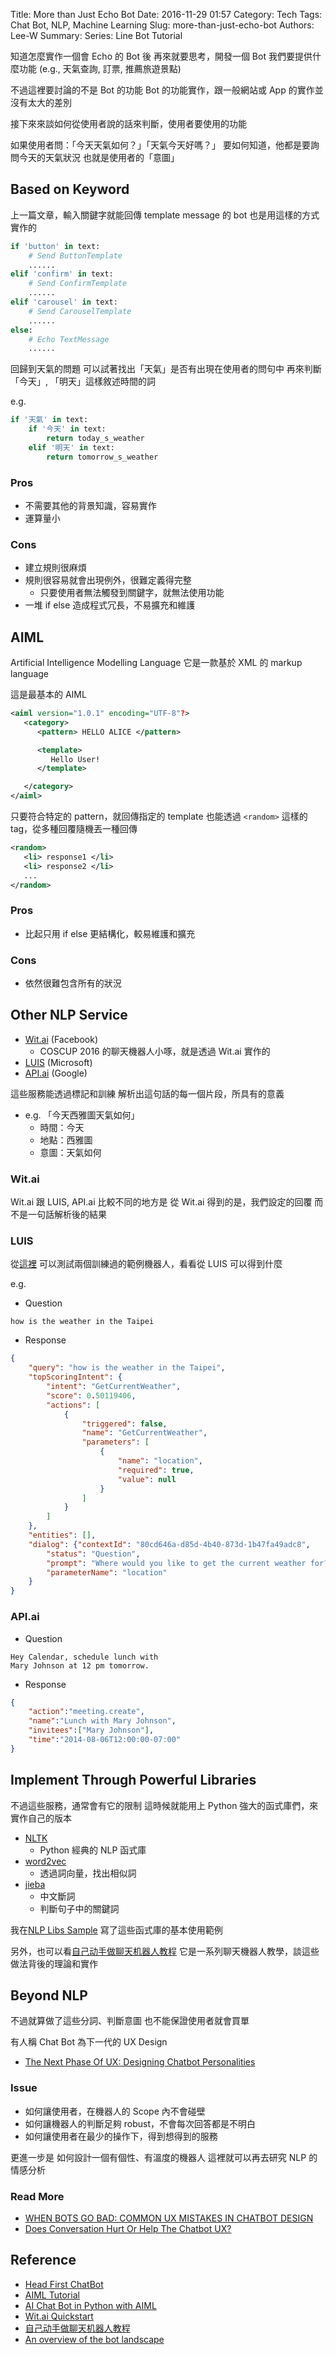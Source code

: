 Title: More than Just Echo Bot
Date: 2016-11-29 01:57
Category: Tech
Tags: Chat Bot, NLP, Machine Learning
Slug: more-than-just-echo-bot
Authors: Lee-W
Summary:
Series: Line Bot Tutorial

知道怎麼實作一個會 Echo 的 Bot 後
再來就要思考，開發一個 Bot 我們要提供什麼功能
(e.g., 天氣查詢, 訂票, 推薦旅遊景點)

不過這裡要討論的不是 Bot 的功能
Bot 的功能實作，跟一般網站或 App 的實作並沒有太大的差別

接下來來談如何從使用者說的話來判斷，使用者要使用的功能

<!--more-->

如果使用者問：「今天天氣如何？」「天氣今天好嗎？」
要如何知道，他都是要詢問今天的天氣狀況
也就是使用者的「意圖」

## Based on Keyword

上一篇文章，輸入關鍵字就能回傳 template message 的 bot 也是用這樣的方式實作的

```python
if 'button' in text:
    # Send ButtonTemplate
    ......
elif 'confirm' in text:
    # Send ConfirmTemplate
    ......
elif 'carousel' in text:
    # Send CarouselTemplate
    ......
else:
    # Echo TextMessage
    ......
```

回歸到天氣的問題
可以試著找出「天氣」是否有出現在使用者的問句中
再來判斷「今天」, 「明天」這樣敘述時間的詞

e.g.

```python
if '天氣' in text:
    if '今天' in text:
        return today_s_weather
    elif '明天' in text:
        return tomorrow_s_weather
```

### Pros

* 不需要其他的背景知識，容易實作
* 運算量小

### Cons

* 建立規則很麻煩
* 規則很容易就會出現例外，很難定義得完整
    * 只要使用者無法觸發到關鍵字，就無法使用功能
* 一堆 if else 造成程式冗長，不易擴充和維護

## AIML

Artificial Intelligence Modelling Language
它是一款基於 XML 的 markup language

這是最基本的 AIML

```xml
<aiml version="1.0.1" encoding="UTF-8"?>
   <category>
      <pattern> HELLO ALICE </pattern>

      <template>
         Hello User!
      </template>

   </category>
</aiml>
```

只要符合特定的 pattern，就回傳指定的 template
也能透過 `<random>` 這樣的 tag，從多種回覆隨機丟一種回傳

```xml
<random>
   <li> response1 </li>
   <li> response2 </li>
   ...
</random>
```

### Pros

* 比起只用 if else 更結構化，較易維護和擴充

### Cons

* 依然很難包含所有的狀況

## Other NLP Service

* [Wit.ai](https://wit.ai) (Facebook)
    * COSCUP 2016 的聊天機器人小啄，就是透過 Wit.ai 實作的
* [LUIS](https://www.luis.ai) (Microsoft)
* [API.ai](https://api.ai) (Google)

這些服務能透過標記和訓練
解析出這句話的每一個片段，所具有的意義

* e.g. 「今天西雅圖天氣如何」
    * 時間：今天
    * 地點：西雅圖
    * 意圖：天氣如何

### Wit.ai

Wit.ai 跟 LUIS, API.ai 比較不同的地方是
從 Wit.ai 得到的是，我們設定的回覆
而不是一句話解析後的結果

### LUIS

從[這裡](https://www.microsoft.com/cognitive-services/en-us/language-understanding-intelligent-service-luis) 可以測試兩個訓練過的範例機器人，看看從 LUIS 可以得到什麼

e.g.

* Question

```text
how is the weather in the Taipei
```

* Response

```json
{
    "query": "how is the weather in the Taipei",
    "topScoringIntent": {
        "intent": "GetCurrentWeather",
        "score": 0.50119406,
        "actions": [
            {
                "triggered": false,
                "name": "GetCurrentWeather",
                "parameters": [
                    {
                        "name": "location",
                        "required": true,
                        "value": null
                    }
                ]
            }
        ]
    },
    "entities": [],
    "dialog": {"contextId": "80cd646a-d85d-4b40-873d-1b47fa49adc8",
        "status": "Question",
        "prompt": "Where would you like to get the current weather for?",
        "parameterName": "location"
    }
}
```

### API.ai

* Question

```text
Hey Calendar, schedule lunch with
Mary Johnson at 12 pm tomorrow.
```

* Response

```json
{
    "action":"meeting.create",
    "name":"Lunch with Mary Johnson",
    "invitees":["Mary Johnson"],
    "time":"2014-08-06T12:00:00-07:00"
}
```

## Implement Through Powerful Libraries

不過這些服務，通常會有它的限制
這時候就能用上 Python 強大的函式庫們，來實作自己的版本

* [NLTK](http://www.nltk.org)
    * Python 經典的 NLP 函式庫
* [word2vec](https://radimrehurek.com/gensim/)
    * 透過詞向量，找出相似詞
* [jieba](https://github.com/fxsjy/jieba)
    * 中文斷詞
    * 判斷句子中的關鍵詞

我在[NLP Libs Sample](https://gist.github.com/Lee-W/72f3a59b015cd67b3a939bf8a12680ac) 寫了這些函式庫的基本使用範例

另外，也可以看[自己动手做聊天机器人教程](https://github.com/warmheartli/ChatBotCourse)
它是一系列聊天機器人教學，談這些做法背後的理論和實作

## Beyond NLP

不過就算做了這些分詞、判斷意圖
也不能保證使用者就會買單

有人稱 Chat Bot 為下一代的 UX Design

* [The Next Phase Of UX: Designing Chatbot Personalities](https://www.fastcodesign.com/3054934/the-next-phase-of-ux-designing-chatbot-personalities)

### Issue

* 如何讓使用者，在機器人的 Scope 內不會碰壁
* 如何讓機器人的判斷足夠 robust，不會每次回答都是不明白
* 如何讓使用者在最少的操作下，得到想得到的服務

更進一步是
如何設計一個有個性、有溫度的機器人
這裡就可以再去研究 NLP 的情感分析

### Read More

* [WHEN BOTS GO BAD: COMMON UX MISTAKES IN CHATBOT DESIGN](http://www.topbots.com/common-chatbot-ux-mistakes-in-bot-design/)
* [Does Conversation Hurt Or Help The Chatbot UX?](https://www.smashingmagazine.com/2016/11/does-conversation-hurt-or-help-the-chatbot-ux/)

## Reference

* [Head First ChatBot](https://hackmd.io/s/SyJUciYWg)
* [AIML Tutorial](https://www.tutorialspoint.com/aiml/index.htm)
* [AI Chat Bot in Python with AIML](http://www.devdungeon.com/content/ai-chat-bot-python-aiml)
* [Wit.ai Quickstart](https://wit.ai/docs/quickstart)
* [自己动手做聊天机器人教程](https://github.com/warmheartli/ChatBotCourse)
* [An overview of the bot landscape](https://www.oreilly.com/ideas/an-overview-of-the-bot-landscape?imm_mid=0eb199&cmp=em-data-na-na-newsltr_20161130)
